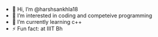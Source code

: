 - 👋 Hi, I’m @harshsankhla18
- 👀 I’m interested in coding and competeive programming
- 🌱 I’m currently learning c++
- ⚡ Fun fact: at IIIT Bh

<!---
harshsankhla18/harshsankhla18 is a ✨ special ✨ repository because its `README.md` (this file) appears on your GitHub profile.
You can click the Preview link to take a look at your changes.
--->
